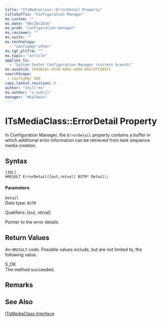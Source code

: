 ```yaml
---
title: "ITsMediaClass::ErrorDetail Property"
titleSuffix: "Configuration Manager"
ms.custom: ""
ms.date: "09/20/2016"
ms.prod: "configuration-manager"
ms.reviewer: ""
ms.suite: ""
ms.technology:
  - "configmgr-other"
ms.tgt_pltfrm: ""
ms.topic: "article"
applies_to:
  - "System Center Configuration Manager (current branch)"
ms.assetid: 2d4d616c-d210-48be-a486-6bb7d7fd88f1searchScope: - ConfigMgr SDK
caps.latest.revision: 6
author: "shill-ms"
ms.author: "v-suhill"
manager: "mbaldwin"
---
```

# ITsMediaClass::ErrorDetail Property
In Configuration Manager, the `ErrorDetail` property contains a buffer in which additional error information can be retrieved from task sequence media creation.  

## Syntax  

```  
[IDL]  
HRESULT ErrorDetail([out,retval] BSTR* Detail);  
```  

#### Parameters  
 `Detail`  
 Data type: `BSTR`  

 Qualifiers: [out, retval]  

 Pointer to the error details.  

## Return Values  
 An `HRESULT` code. Possible values include, but are not limited to, the following value.  

 S_OK  
 The method succeeded.  

## Remarks  

## See Also  
 [ITsMediaClass Interface](../../../develop/reference/misc/itsmediaclass-interface.md)
